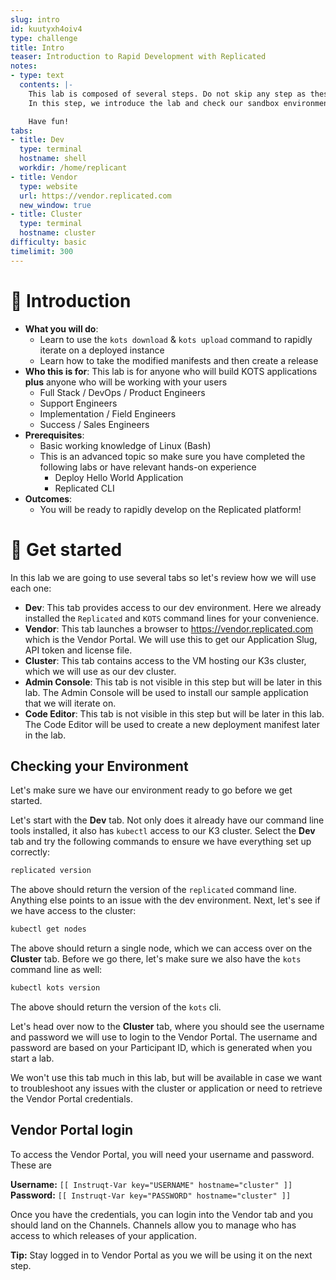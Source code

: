 ```yaml
---
slug: intro
id: kuutyxh4oiv4
type: challenge
title: Intro
teaser: Introduction to Rapid Development with Replicated
notes:
- type: text
  contents: |-
    This lab is composed of several steps. Do not skip any step as these build on each other.
    In this step, we introduce the lab and check our sandbox environment to make sure we are ready to go.

    Have fun!
tabs:
- title: Dev
  type: terminal
  hostname: shell
  workdir: /home/replicant
- title: Vendor
  type: website
  url: https://vendor.replicated.com
  new_window: true
- title: Cluster
  type: terminal
  hostname: cluster
difficulty: basic
timelimit: 300
---
```


👋 Introduction
===============

* **What you will do**:
    * Learn to use the `kots download` & `kots upload` command to rapidly iterate on a deployed instance
    * Learn how to take the modified manifests and then create a release
* **Who this is for**: This lab is for anyone who will build KOTS applications **plus** anyone who will be working with your users
    * Full Stack / DevOps / Product Engineers
    * Support Engineers
    * Implementation / Field Engineers
    * Success / Sales Engineers
* **Prerequisites**:
    * Basic working knowledge of Linux (Bash)
    * This is an advanced topic so make sure you have completed the following labs or have relevant hands-on experience
      * Deploy Hello World Application
      * Replicated CLI
* **Outcomes**:
    * You will be ready to rapidly develop on the Replicated platform!


🐚 Get started
===============

In this lab we are going to use several tabs so let's review how we will use each one:

* **Dev**: This tab provides access to our dev environment. Here we already installed the `Replicated` and `KOTS` command lines for your convenience.
* **Vendor**: This tab launches a browser to https://vendor.replicated.com which is the Vendor Portal. We will use this to get our Application Slug, API token and license file.
* **Cluster**: This tab contains access to the VM hosting our K3s cluster, which we will use as our dev cluster.
* **Admin Console**: This tab is not visible in this step but will be later in this lab. The Admin Console will be used to install our sample application that we will iterate on.
* **Code Editor**: This tab is not visible in this step but will be later in this lab. The Code Editor will be used to create a new deployment manifest later in the lab.

## Checking your Environment

Let's make sure we have our environment ready to go before we get started.

Let's start with the **Dev** tab. Not only does it already have our command line tools installed, it also has `kubectl` access to our K3 cluster.
Select the **Dev** tab and try the following commands to ensure we have everything set up correctly:

```bash
replicated version
```

The above should return the version of the `replicated` command line. Anything else points to an issue with the dev environment. Next, let's see if we have access to the cluster:

```bash
kubectl get nodes
```

The above should return a single node, which we can access over on the **Cluster** tab. Before we go there, let's make sure we also have the `kots` command line as well:

```bash
kubectl kots version
```

The above should return the version of the `kots` cli.

Let's head over now to the **Cluster** tab, where you should see the username and password we will use to login to the Vendor Portal. The username and password are based on your Participant ID, which is generated when you start a lab.

We won't use this tab much in this lab, but will be available in case we want to troubleshoot any issues with the cluster or application or need to retrieve the Vendor Portal credentials.


## Vendor Portal login

To access the Vendor Portal, you will need your username and password.  These are

**Username:** `[[ Instruqt-Var key="USERNAME" hostname="cluster" ]]`
**Password:** `[[ Instruqt-Var key="PASSWORD" hostname="cluster" ]]`

Once you have the credentials, you can login into the Vendor tab and you should land on the Channels. Channels allow you to manage who has access to which releases of your application.

**Tip:** Stay logged in to Vendor Portal as you we will be using it on the next step.


